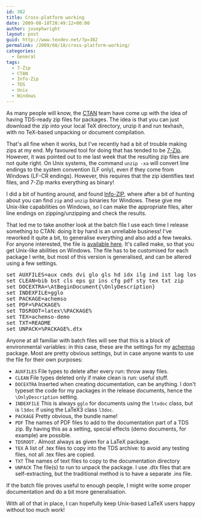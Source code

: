 ```yaml
---
id: 382
title: Cross-platform working
date: 2009-08-18T20:49:12+00:00
author: josephwright
layout: post
guid: http://www.texdev.net/?p=382
permalink: /2009/08/18/cross-platform-working/
categories:
  - General
tags:
  - 7-Zip
  - CTAN
  - Info-Zip
  - TDS
  - Unix
  - Windows
---
```

As many people will know, the <a title="The Comprehensive TeX Archive Network" href="http://www.ctan.org">CTAN</a> team have come up with the idea of having TDS-ready zip files for packages. The idea is that you can just download the zip into your local TeX directory, unzip it and run texhash, with no TeX-based unpacking or document compilation.

That's all fine when it works, but I've recently had a bit of trouble making zips at my end. My favoured tool for doing that has tended to be <a title="7-Zip" href="http://www.7-zip.org">7-Zip</a>. However, it was pointed out to me last week that the resulting zip files are not quite right. On Unix systems, the command <code>unzip -xa</code> will convert line endings to the system convention (LF only), even if they come from Windows (LF-CR endings). However, this requires that the zip identifies text files, and 7-Zip marks everything as binary!

I did a bit of hunting around, and found <a title="Info-ZIP Homepage" href="http://www.info-zip.org">Info-ZIP</a>, where after a bit of hunting about you can find <code>zip</code> and <code>unzip</code> binaries for Windows. These give me Unix-like capabilities on Windows, so I can make the appropriate files, alter line endings on zipping/unzipping and check the results.

That led me to take another look at the batch file I use  each time I release something to CTAN: doing it by hand is an unreliable business!  I've reworked it quite a bit, to generalise everything and also add a few tweaks. For anyone interested, the file is <a href="http://www.texdev.net/wp-content/uploads/2009/08/make.bat">available here</a>. It's called make, so that you get Unix-like abilities on Windows. The file has to be customised for each package I write, but most of this version is generalised, and can be altered using a few settings.
<pre>set AUXFILES=aux cmds dvi glo gls hd idx ilg ind ist log los out tmp toc
set CLEAN=bib bst cls eps gz ins cfg pdf sty tex txt zip
set DOCEXTRA=\AtBeginDocument{\OnlyDescription}
set INDEXFILE=gglo
set PACKAGE=achemso
set PDF=%PACKAGE%
set TDSROOT=latex\%PACKAGE%
set TEX=achemso-demo
set TXT=README
set UNPACK=%PACKAGE%.dtx</pre>
Anyone at all familiar with batch files will see that this is a block of environmental variables: in this case, these are the settings for my <a title=" 	Support for American Chemical Society journal submissions" href="http://tug.ctan.org/cgi-bin/ctanPackageInformation.py?id=achemso">achemso</a> package. Most are pretty obvious settings, but in case anyone wants to use the file for their own purposes:
<ul>
	<li><code>AUXFILES</code> File types to delete after every run: throw away files.</li>
	<li><code>CLEAN</code> File types deleted only if make clean is run: useful stuff.</li>
	<li><code>DOCEXTRA</code> Inserted when creating documentation, can be anything. I don't typeset the code for my packages in the release documents, hence the <code>\OnlyDescription</code> setting.</li>
	<li><code>INDEXFILE</code> This is always <code>gglo</code> for documents using the <code>ltxdoc</code> class, but is <code>l3doc</code> if using the LaTeX3 class <code>l3doc</code>.</li>
	<li><code>PACKAGE</code> Pretty obvious, the bundle name!</li>
	<li><code>PDF</code> The names of PDF files to add to the documentation part of a TDS zip. By having this as a setting, special effects (demo documents, for example) are possible.</li>
	<li><code>TDSROOT.</code> Almost always as given for a LaTeX package.</li>
	<li><code>TEX</code> A list of .tex files to copy into the TDS archive: to avoid any testing files, not all .tex files are copied.</li>
	<li><code>TXT</code> The names of text files to copy to the documentation directory</li>
	<li><code>UNPACK</code> The file(s) to run to unpack the package. I use .dtx files that are self-extracting, but the traditional method is to have a separate .ins file.</li>
</ul>
If the batch file proves useful to enough people, I might write some proper documentation and do a bit more generalisation.

With all of that in place, I can hopefully keep Unix-based LaTeX users happy without too much work!
